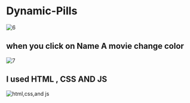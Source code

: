 # Dynamic-Pills

![6](https://user-images.githubusercontent.com/54937863/89420901-a7fe8280-d733-11ea-8f8b-c5856ab5169f.png)

## when you click on Name A movie change color
![7](https://user-images.githubusercontent.com/54937863/89420911-ab920980-d733-11ea-955f-e5727895bca7.png)

## I used HTML , CSS AND JS

![html,css,and js](https://user-images.githubusercontent.com/54937863/89420921-ae8cfa00-d733-11ea-9ae3-726a1f129873.jpg)
